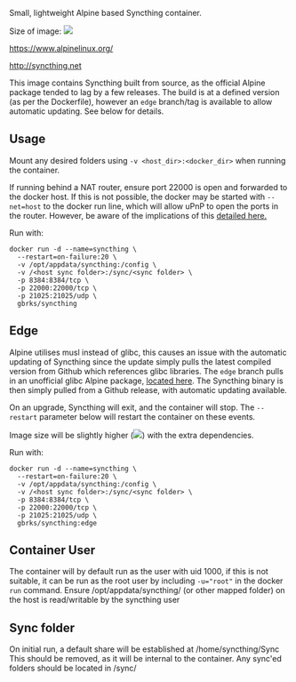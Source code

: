 Small, lightweight Alpine based Syncthing container.

Size of image:
[![](https://badge.imagelayers.io/gbrks/syncthing:latest.svg)](https://imagelayers.io/?images=gbrks/syncthing:latest 'Get your own badge on imagelayers.io')

https://www.alpinelinux.org/

http://syncthing.net

This image contains Syncthing built from source, as the official Alpine package tended to lag by a few releases.
The build is at a defined version (as per the Dockerfile), however an ```edge``` branch/tag is available to allow automatic updating. See below for details.

## Usage

Mount any desired folders using ```-v <host_dir>:<docker_dir>``` when running the container.

If running behind a NAT router, ensure port 22000 is open and forwarded to the docker host.
If this is not possible, the docker may be started with ```--net=host``` to the docker run line, which will allow uPnP to open the ports in the router. However, be aware of the implications of this [detailed here.](https://docs.docker.com/articles/networking/#how-docker-networks-a-container)

Run with:

```
docker run -d --name=syncthing \
  --restart=on-failure:20 \
  -v /opt/appdata/syncthing:/config \
  -v /<host sync folder>:/sync/<sync folder> \
  -p 8384:8384/tcp \
  -p 22000:22000/tcp \
  -p 21025:21025/udp \
  gbrks/syncthing
```

## Edge

Alpine utilises musl instead of glibc, this causes an issue with the automatic updating of Syncthing since the update simply pulls the latest compiled version from Github which references glibc libraries.
The ```edge``` branch pulls in an unofficial glibc Alpine package, [located here](https://circle-artifacts.com/gh/andyshinn/alpine-pkg-glibc/6/artifacts/0/home/ubuntu/alpine-pkg-glibc/packages/x86_64/glibc-2.21-r2.apk).
The Syncthing binary is then simply pulled from a Github release, with automatic updating available.

On an upgrade, Syncthing will exit, and the container will stop. The ```--restart``` parameter below will restart the container on these events.

Image size will be slightly higher ([![](https://badge.imagelayers.io/gbrks/syncthing:edge.svg)](https://imagelayers.io/?images=gbrks/syncthing:edge 'Get your own badge on imagelayers.io')) with the extra dependencies.

Run with:

```
docker run -d --name=syncthing \
  --restart=on-failure:20 \
  -v /opt/appdata/syncthing:/config \
  -v /<host sync folder>:/sync/<sync folder> \
  -p 8384:8384/tcp \
  -p 22000:22000/tcp \
  -p 21025:21025/udp \
  gbrks/syncthing:edge
```


## Container User
The container will by default run as the user with uid 1000, if this is not suitable, it can be run as the root user by including ```-u="root"``` in the docker ```run``` command.
Ensure /opt/appdata/syncthing/ (or other mapped folder) on the host is read/writable by the syncthing user

## Sync folder
On initial run, a default share will be established at /home/syncthing/Sync
This should be removed, as it will be internal to the container. Any sync'ed folders should be located in /sync/

